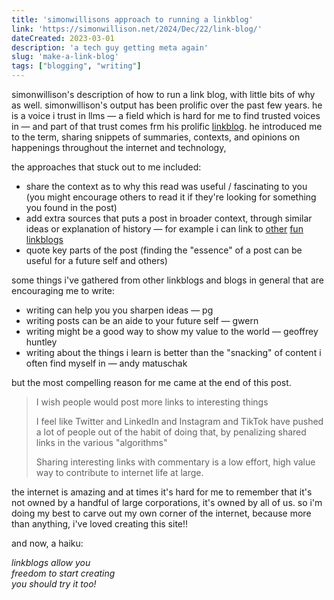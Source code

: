 ```yaml
---
title: 'simonwillisons approach to running a linkblog'
link: 'https://simonwillison.net/2024/Dec/22/link-blog/'
dateCreated: 2023-03-01
description: 'a tech guy getting meta again'
slug: 'make-a-link-blog'
tags: ["blogging", "writing"]
---
```


simonwillison's description of how to run a link blog, with little bits of why as well. simonwillison's output has been prolific over the past few years. he is a voice i trust in llms — a field which is hard for me to find trusted voices in — and part of that trust comes frm his prolific [linkblog](https://simonwillison.net). he introduced me to the term, sharing snippets of summaries, contexts, and opinions on happenings throughout the internet and technology,

the approaches that stuck out to me included:
- share the context as to why this read was useful / fascinating to you (you might encourage others to read it if they're looking for something you found in the post)
- add extra sources that puts a post in broader context, through similar ideas or explanation of history — for example i can link to [other](https://xuanwo.io) [fun](https://thezvi.substack.com) [linkblogs](https://daringfireball.net)
- quote key parts of the post (finding the "essence" of a post can be useful for a future self and others)

some things i've gathered from other linkblogs and blogs in general that are encouraging me to write:
- writing can help you you sharpen ideas — pg
- writing posts can be an aide to your future self — gwern
- writing might be a good way to show my value to the world — geoffrey huntley
- writing about the things i learn is better than the "snacking" of content i often find myself in — andy matuschak

but the most compelling reason for me came at the end of this post.

> I wish people would post more links to interesting things
>
> I feel like Twitter and LinkedIn and Instagram and TikTok have pushed a lot of people out of the habit of doing that, by penalizing shared links in the various "algorithms"
>
> Sharing interesting links with commentary is a low effort, high value way to contribute to internet life at large.

the internet is amazing and at times it's hard for me to remember that it's not owned by a handful of large corporations, it's owned by all of us. so i'm doing my best to carve out my own corner of the internet, because more than anything, i've loved creating this site!!

and now, a haiku:

_linkblogs allow you_ <br>
_freedom to start creating_ <br>
_you should try it too!_